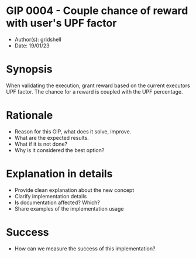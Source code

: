 # GIP 0004 - Couple chance of reward with user's UPF factor
- Author(s): gridshell
- Date: 19/01/23

# Synopsis
When validating the execution, grant reward based on the current executors UPF factor.
The chance for a reward is coupled with the UPF percentage.

# Rationale
- Reason for this GIP, what does it solve, improve. 
- What are the expected results.
- What if it is not done?
- Why is it considered the best option?

# Explanation in details
- Provide clean explanation about the new concept
- Clarify implementation details
- Is documentation affected? Which?
- Share examples of the implementation usage

# Success
- How can we measure the success of this implementation?
